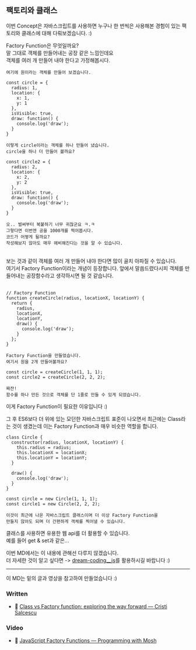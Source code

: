 ## 팩토리와 클래스

이번 Concept은 자바스크립트를 사용하면 누구나 한 번씩은 사용해본 경험이 있는 팩토리와 클래스에 대해 다뤄보겠습니다. :)<br>

Factory Function은 무엇일까요?<br>
말 그대로 객체를 만들어내는 공장 같은 느낌인데요<br>
객체를 여러 개 만들어 내야 한다고 가정해봅시다.<br>

```
여기에 원이라는 객체를 만들어 보겠습니다.

const circle = {
  radius: 1,
  location: {
    x: 1,
    y: 1
  },
  isVisible: true,
  draw: function() {
    console.log('draw');
  }
}

이렇게 circle이라는 객체를 하나 만들어 냈습니다.
circle을 하나 더 만들어 볼까요?

const circle2 = {
  radius: 2,
  location: {
    x: 2,
    y: 2
  },
  isVisible: true,
  draw: function() {
    console.log('draw');
  }
}

오.. 벌써부터 복붙하기 너무 귀찮군요 ㅋ.ㅋ
그렇다면 이번엔 공을 1000개를 찍어봅시다.
코드가 어떻게 될까요?
작성해보지 않아도 매우 헤비해진다는 것을 알 수 있습니다.
```

<br>
보는 것과 같이 객체를 여러 개 만들어 내야 한다면 많이 골치 아파질 수 있습니다.<br>
여기서 Factory Function이라는 개념이 등장합니다.
앞에서 말씀드렸다시피 객체를 만들어내는 공장함수라고 생각하시면 될 것 같습니다.<br><br>

```
// Factory Function
function createCircle(radius, locationX, locationY) {
  return {
    radius,
    locationX,
    locationY,
    draw() {
      console.log('draw');
    }
  };
}

Factory Function을 만들었습니다.
여기서 원을 2개 만들어볼까요?

const circle = createCircle(1, 1, 1);
const circle2 = createCircle(2, 2, 2);

짜잔!
함수를 하나 만든 것으로 객체를 단 1줄로 만들 수 있게 되었습니다.
```

이게 Factory Function이 필요한 이유입니다 :)<br>

그 후 ES6보다 더 위에 있는 모던한 자바스크립트 표준이 나오면서 최근에는 Class라는 것이 생겼는데 이는 Factory Function과 매우 비슷한 역할을 합니다.<br>

```
class Circle {
  constructor(radius, locationX, locationY) {
    this.radius = radius;
    this.locationX = locationX;
    this.locationY = locationY;
  }

  draw() {
    console.log('draw');
  }
}

const circle = new Circle(1, 1, 1);
const circle1 = new Circle(2, 2, 2);

이것이 최근에 나온 자바스크립트 클래스이며 더 이상 Factory Function을
만들지 않아도 되며 더 간편하게 객체를 찍어낼 수 있습니다.
```

클래스를 사용하면 유용한 웹 api를 더 활용할 수 있습니다.<br>
예를 들어 get & set과 같은...<br>

이번 MD에서는 이 내용에 관해선 다루지 않겠습니다.<br>
더 자세한 것이 알고 싶다면 -> [dream-coding\_\_js](https://github.com/ShigatsuEl/dream-coding__javascript/blob/master/Chapter%2006/Chapter%2006.md)를 활용하시길 바랍니다 :)

---

이 MD는 밑의 글과 영상을 참고하여 만들었습니다 :)

### Written

- 📜 [Class vs Factory function: exploring the way forward — Cristi Salcescu](https://www.freecodecamp.org/news/class-vs-factory-function-exploring-the-way-forward-73258b6a8d15/)

### Video

- 🎥 [JavaScript Factory Functions — Programming with Mosh](https://www.youtube.com/watch?v=jpegXpQpb3o)
